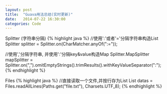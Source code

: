 ```yaml
---
layout: post
title:  "Guava用法总结(实时更新)"
date:   2014-07-22 16:30:00
categories: Code
---
```


Splitter (字符串分隔)
{% highlight java %}
//使用':'或者'='分隔字符串构造List
Splitter splitter = Splitter.on(CharMatcher.anyOf(":="));

//使用','分隔字符串, 并使用':'分隔key&value构造Map
Splitter.MapSplitter mapSplitter = Splitter.on(",").omitEmptyStrings().trimResults().withKeyValueSeparator(":");			
{% endhighlight %}

Files
{% highlight java %}
//直接读取一个文件,并按行存为List
List<String> datas = Files.readAllLines(Paths.get("file.txt"), Charsets.UTF_8); 
{% endhighlight %}

